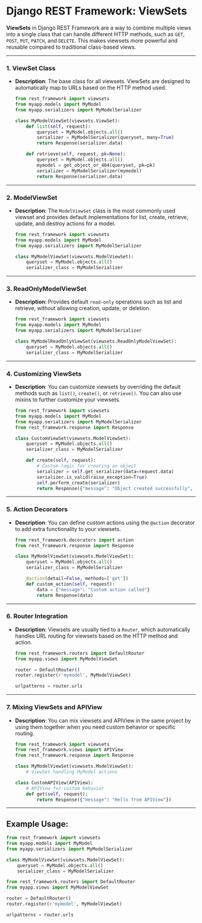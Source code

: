 # Django REST Framework: ViewSets

**ViewSets** in Django REST Framework are a way to combine multiple views into a single class that can handle different HTTP methods, such as `GET`, `POST`, `PUT`, `PATCH`, and `DELETE`. This makes viewsets more powerful and reusable compared to traditional class-based views.

---

### 1. **ViewSet Class**

- **Description**: The base class for all viewsets. ViewSets are designed to automatically map to URLs based on the HTTP method used.

  ```python
  from rest_framework import viewsets
  from myapp.models import MyModel
  from myapp.serializers import MyModelSerializer

  class MyModelViewSet(viewsets.ViewSet):
      def list(self, request):
          queryset = MyModel.objects.all()
          serializer = MyModelSerializer(queryset, many=True)
          return Response(serializer.data)

      def retrieve(self, request, pk=None):
          queryset = MyModel.objects.all()
          mymodel = get_object_or_404(queryset, pk=pk)
          serializer = MyModelSerializer(mymodel)
          return Response(serializer.data)
  ```

---

### 2. **ModelViewSet**

- **Description**: The `ModelViewSet` class is the most commonly used viewset and provides default implementations for list, create, retrieve, update, and destroy actions for a model.

  ```python
  from rest_framework import viewsets
  from myapp.models import MyModel
  from myapp.serializers import MyModelSerializer

  class MyModelViewSet(viewsets.ModelViewSet):
      queryset = MyModel.objects.all()
      serializer_class = MyModelSerializer
  ```

---

### 3. **ReadOnlyModelViewSet**

- **Description**: Provides default `read-only` operations such as list and retrieve, without allowing creation, update, or deletion.

  ```python
  from rest_framework import viewsets
  from myapp.models import MyModel
  from myapp.serializers import MyModelSerializer

  class MyModelReadOnlyViewSet(viewsets.ReadOnlyModelViewSet):
      queryset = MyModel.objects.all()
      serializer_class = MyModelSerializer
  ```

---

### 4. **Customizing ViewSets**

- **Description**: You can customize viewsets by overriding the default methods such as `list()`, `create()`, or `retrieve()`. You can also use mixins to further customize your viewsets.

  ```python
  from rest_framework import viewsets
  from myapp.models import MyModel
  from myapp.serializers import MyModelSerializer
  from rest_framework.response import Response

  class CustomViewSet(viewsets.ModelViewSet):
      queryset = MyModel.objects.all()
      serializer_class = MyModelSerializer

      def create(self, request):
          # Custom logic for creating an object
          serializer = self.get_serializer(data=request.data)
          serializer.is_valid(raise_exception=True)
          self.perform_create(serializer)
          return Response({"message": "Object created successfully", "data": serializer.data})
  ```

---

### 5. **Action Decorators**

- **Description**: You can define custom actions using the `@action` decorator to add extra functionality to your viewsets.

  ```python
  from rest_framework.decorators import action
  from rest_framework.response import Response

  class MyModelViewSet(viewsets.ModelViewSet):
      queryset = MyModel.objects.all()
      serializer_class = MyModelSerializer

      @action(detail=False, methods=['get'])
      def custom_action(self, request):
          data = {"message": "Custom action called"}
          return Response(data)
  ```

---

### 6. **Router Integration**

- **Description**: Viewsets are usually tied to a `Router`, which automatically handles URL routing for viewsets based on the HTTP method and action.

  ```python
  from rest_framework.routers import DefaultRouter
  from myapp.views import MyModelViewSet

  router = DefaultRouter()
  router.register(r'mymodel', MyModelViewSet)

  urlpatterns = router.urls
  ```

---

### 7. **Mixing ViewSets and APIView**

- **Description**: You can mix viewsets and APIView in the same project by using them together when you need custom behavior or specific routing.

  ```python
  from rest_framework import viewsets
  from rest_framework.views import APIView
  from rest_framework.response import Response

  class MyModelViewSet(viewsets.ModelViewSet):
      # ViewSet handling MyModel actions

  class CustomAPIView(APIView):
      # APIView for custom behavior
      def get(self, request):
          return Response({"message": "Hello from APIView"})
  ```

---

## Example Usage:

```python
from rest_framework import viewsets
from myapp.models import MyModel
from myapp.serializers import MyModelSerializer

class MyModelViewSet(viewsets.ModelViewSet):
    queryset = MyModel.objects.all()
    serializer_class = MyModelSerializer
```

```python
from rest_framework.routers import DefaultRouter
from myapp.views import MyModelViewSet

router = DefaultRouter()
router.register(r'mymodel', MyModelViewSet)

urlpatterns = router.urls
```
